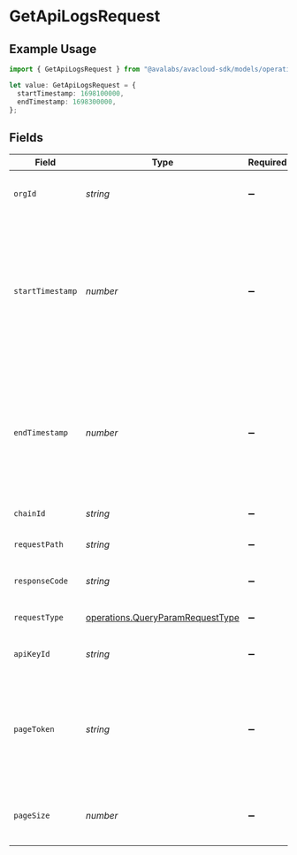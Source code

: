 # GetApiLogsRequest

## Example Usage

```typescript
import { GetApiLogsRequest } from "@avalabs/avacloud-sdk/models/operations";

let value: GetApiLogsRequest = {
  startTimestamp: 1698100000,
  endTimestamp: 1698300000,
};
```

## Fields

| Field                                                                                                                   | Type                                                                                                                    | Required                                                                                                                | Description                                                                                                             | Example                                                                                                                 |
| ----------------------------------------------------------------------------------------------------------------------- | ----------------------------------------------------------------------------------------------------------------------- | ----------------------------------------------------------------------------------------------------------------------- | ----------------------------------------------------------------------------------------------------------------------- | ----------------------------------------------------------------------------------------------------------------------- |
| `orgId`                                                                                                                 | *string*                                                                                                                | :heavy_minus_sign:                                                                                                      | Organization ID to fetch usage metrics for                                                                              |                                                                                                                         |
| `startTimestamp`                                                                                                        | *number*                                                                                                                | :heavy_minus_sign:                                                                                                      | The start time of the range as a UNIX timestamp. The requested start time  will be rounded down to 0:00 UTC of the day. | 1698100000                                                                                                              |
| `endTimestamp`                                                                                                          | *number*                                                                                                                | :heavy_minus_sign:                                                                                                      | The end time of the range as a UNIX timestamp. The requested end time will be rounded down to 0:00 UTC of the day.      | 1698300000                                                                                                              |
| `chainId`                                                                                                               | *string*                                                                                                                | :heavy_minus_sign:                                                                                                      | Filter data by chain ID.                                                                                                |                                                                                                                         |
| `requestPath`                                                                                                           | *string*                                                                                                                | :heavy_minus_sign:                                                                                                      | Filter data by request path.                                                                                            |                                                                                                                         |
| `responseCode`                                                                                                          | *string*                                                                                                                | :heavy_minus_sign:                                                                                                      | Filter data by response status code.                                                                                    |                                                                                                                         |
| `requestType`                                                                                                           | [operations.QueryParamRequestType](../../models/operations/queryparamrequesttype.md)                                    | :heavy_minus_sign:                                                                                                      | Filter data by request type.                                                                                            |                                                                                                                         |
| `apiKeyId`                                                                                                              | *string*                                                                                                                | :heavy_minus_sign:                                                                                                      | Filter data by API key ID.                                                                                              |                                                                                                                         |
| `pageToken`                                                                                                             | *string*                                                                                                                | :heavy_minus_sign:                                                                                                      | A page token, received from a previous list call. Provide this to retrieve the subsequent page.                         |                                                                                                                         |
| `pageSize`                                                                                                              | *number*                                                                                                                | :heavy_minus_sign:                                                                                                      | The maximum number of items to return.                                                                                  |                                                                                                                         |